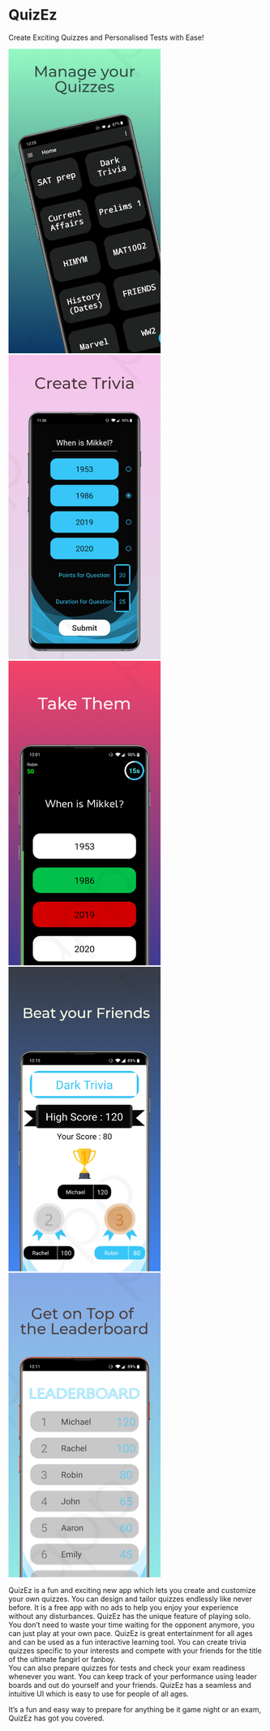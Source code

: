 # QuizEz
Create Exciting Quizzes and Personalised Tests with Ease!


<img src="Images/image1.png" width="300">


<img src="Images/image2.png" width="300">


<img src="Images/image3.png" width="300">


<img src="Images/image4.png" width="300">


<img src="Images/image5.png" width="300">


QuizEz is a fun and exciting new app which lets you create and customize your own quizzes. You can design and tailor quizzes endlessly like never before. 
It is a free app with no ads to help you enjoy your experience without any disturbances. QuizEz has the unique feature of playing solo. You don’t need to waste your time waiting for the opponent anymore, you can just play at your own pace.
QuizEz is great entertainment for all ages and can be used as a fun interactive learning tool. 
You can create trivia quizzes specific to your interests and compete with your friends for the title of the ultimate fangirl or fanboy.  
You can also prepare quizzes for tests and check your exam readiness whenever you want. You can keep track of your performance using leader boards and out do yourself and your friends.
QuizEz has a seamless and intuitive UI which is easy to use for people of all ages. 

It’s a fun and easy way to prepare for anything be it game night or an exam, QuizEz has got you covered.
